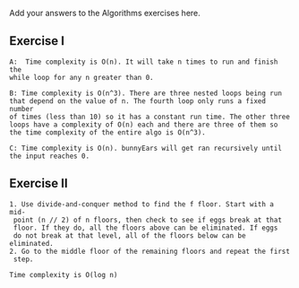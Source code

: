 Add your answers to the Algorithms exercises here.

## Exercise I

    A:  Time complexity is O(n). It will take n times to run and finish the
    while loop for any n greater than 0.
    
    B: Time complexity is O(n^3). There are three nested loops being run
    that depend on the value of n. The fourth loop only runs a fixed number
    of times (less than 10) so it has a constant run time. The other three
    loops have a complexity of O(n) each and there are three of them so 
    the time complexity of the entire algo is O(n^3).
    
    C: Time complexity is O(n). bunnyEars will get ran recursively until
    the input reaches 0.
    
## Exercise II

    1. Use divide-and-conquer method to find the f floor. Start with a mid-
     point (n // 2) of n floors, then check to see if eggs break at that 
     floor. If they do, all the floors above can be eliminated. If eggs
     do not break at that level, all of the floors below can be eliminated.
    2. Go to the middle floor of the remaining floors and repeat the first
     step.
    
    Time complexity is O(log n)
